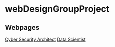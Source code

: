 # webDesignGroupProject

## Webpages
[Cyber Security Architect](securityArchitect.html)
[Data Scientist](dataScientist.html)
